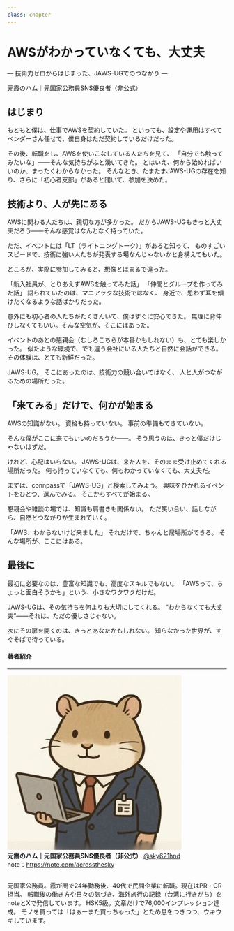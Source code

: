 ```yaml
---
class: chapter
---
```



# AWSがわかっていなくても、大丈夫

― 技術力ゼロからはじまった、JAWS-UGでのつながり ―

<div class="flush-right">
元霞のハム｜元国家公務員SNS優良者（非公式）
</div>




## はじまり

もともと僕は、仕事でAWSを契約していた。
といっても、設定や運用はすべてベンダーさん任せで、僕自身はただ契約しているだけだった。

その後、転職をし、AWSを使いこなしている人たちを見て、
「自分でも触ってみたいな」――そんな気持ちがふと湧いてきた。
とはいえ、何から始めればいいのか、まったくわからなかった。
そんなとき、たまたまJAWS-UGの存在を知り、さらに「初心者支部」があると聞いて、参加を決めた。


## 技術より、人が先にある

AWSに関わる人たちは、親切な方が多かった。
だからJAWS-UGもきっと大丈夫だろう――そんな感覚はなんとなく持っていた。

ただ、イベントには「LT（ライトニングトーク）」があると知って、
ものすごいスピードで、技術に強い人たちが発表する場なんじゃないかと身構えてもいた。

ところが、実際に参加してみると、想像とはまるで違った。

「新入社員が、とりあえずAWSを触ってみた話」
「仲間とグループを作ってみた話」
語られていたのは、マニアックな技術ではなく、
身近で、思わず耳を傾けたくなるような話ばかりだった。

意外にも初心者の人たちがたくさんいて、僕はすぐに安心できた。
無理に背伸びしなくてもいい。そんな空気が、そこにはあった。

イベントのあとの懇親会（むしろこちらが本番かもしれない）も、とても楽しかった。
似たような環境で、でも違う会社にいる人たちと自然に会話ができる。
その体験は、とても新鮮だった。

JAWS-UG。
そこにあったのは、技術力の競い合いではなく、
人と人がつながるための場所だった。




## 「来てみる」だけで、何かが始まる

AWSの知識がない。
資格も持っていない。
事前の準備もできていない。

そんな僕がここに来てもいいのだろうか――。
そう思うのは、きっと僕だけじゃないはずだ。

けれど、心配はいらない。
JAWS-UGは、来た人を、そのまま受け止めてくれる場所だった。
何も持っていなくても、何もわかっていなくても、大丈夫だ。

まずは、connpassで「JAWS-UG」と検索してみよう。
興味をひかれるイベントをひとつ、選んでみる。
そこからすべてが始まる。

懇親会や雑談の場では、知識も肩書きも関係ない。
ただ笑い合い、話しながら、自然とつながりが生まれていく。

「AWS、わからないけど来ました」
それだけで、ちゃんと居場所ができる。
そんな場所が、ここにはある。

## 最後に

最初に必要なのは、豊富な知識でも、高度なスキルでもない。
「AWSって、ちょっと面白そうかも」という、小さなワクワクだけだ。

JAWS-UGは、その気持ちを何よりも大切にしてくれる。
“わからなくても大丈夫”――それは、ただの優しさじゃない。

次にその扉を開くのは、きっとあなたかもしれない。
知らなかった世界が、すぐそばで待っている。

#### 著者紹介


---


<div class="author-profile">
    <img src="images/hamu.jpg">
    <div>
        <div>
            <b>元霞のハム｜元国家公務員SNS優良者（非公式）</b>
			<a href="https://x.com/sky621hnd">@sky621hnd</a>
        </div>
        <div>
            note：<a href="https://note.com/acrossthesky">https://note.com/acrossthesky</a>
        </div>
    </div>
</div>
<p style="margin-top: 0.5em; margin-bottom: 2em;">

元国家公務員。霞が関で24年勤務後、40代で民間企業に転職。現在はPR・GR担当。
転職後の働き方や日々の気づき、海外旅行の記録（台湾に行きがち）をnoteとXで発信しています。
HSK5級。文章だけで76,000インプレッション達成。
モノを買っては「はぁーまた買っちゃった」とため息をつきつつ、ウキウキしています。
</p>